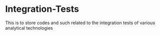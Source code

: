 # Integration-Tests

This is to store codes and such related to the integration tests of various analytical technologies
